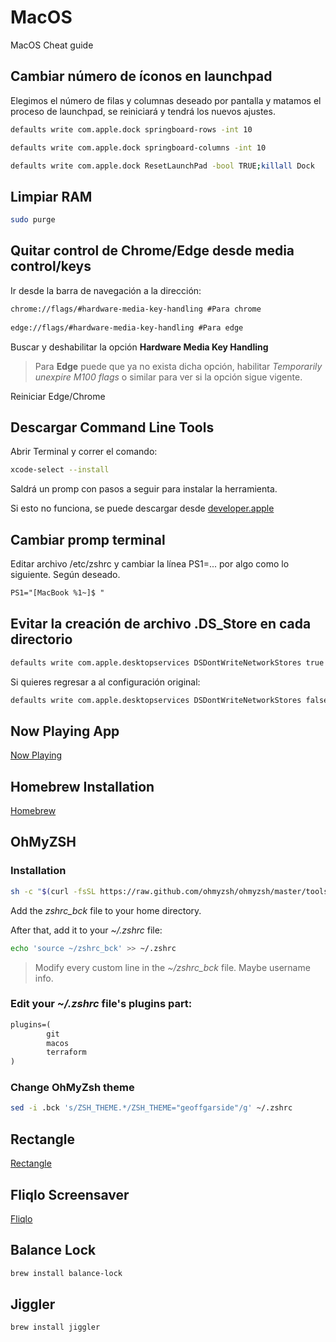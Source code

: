 # MacOS

MacOS Cheat guide 

## Cambiar número de íconos en launchpad

Elegimos el número de filas y columnas deseado por pantalla y matamos el proceso de launchpad, se reiniciará y tendrá los nuevos ajustes.

```sh
defaults write com.apple.dock springboard-rows -int 10

defaults write com.apple.dock springboard-columns -int 10

defaults write com.apple.dock ResetLaunchPad -bool TRUE;killall Dock
```
## Limpiar RAM 

```sh
sudo purge
```

## Quitar control de Chrome/Edge desde media control/keys

Ir desde la barra de navegación a la dirección:

```txt
chrome://flags/#hardware-media-key-handling #Para chrome
 
edge://flags/#hardware-media-key-handling #Para edge
```

Buscar y deshabilitar la opción **Hardware Media Key Handling**

> Para **Edge** puede que ya no exista dicha opción, habilitar *Temporarily unexpire M100 flags* o similar para ver si la opción sigue vigente.

Reiniciar Edge/Chrome

## Descargar Command Line Tools

Abrir Terminal y correr el comando:

```sh
xcode-select --install
```

Saldrá un promp con pasos a seguir para instalar la herramienta.

Si esto no funciona, se puede descargar desde [developer.apple](https://developer.apple.com/download/more/)

## Cambiar promp terminal

Editar archivo /etc/zshrc y cambiar la línea PS1=... por algo como lo siguiente. Según deseado.

```txt
PS1="[MacBook %1~]$ "
```

## Evitar la creación de archivo .DS_Store en cada directorio

```zsh
defaults write com.apple.desktopservices DSDontWriteNetworkStores true
```
Si quieres regresar a al configuración original:

```zsh
defaults write com.apple.desktopservices DSDontWriteNetworkStores false
```

## Now Playing App

[Now Playing](https://github.com/teaminkling/now-playing)

## Homebrew Installation

[Homebrew](https://docs.brew.sh/Installation)

## OhMyZSH

### Installation

```zsh
sh -c "$(curl -fsSL https://raw.github.com/ohmyzsh/ohmyzsh/master/tools/install.sh)"
```

Add the *zshrc_bck* file to your home directory.

After that, add it to your *~/.zshrc* file:

```zsh
echo 'source ~/zshrc_bck' >> ~/.zshrc
```

> Modify every custom line in the *~/zshrc_bck* file. Maybe username info.

### Edit your *~/.zshrc* file's plugins part:

```txt
plugins=( 
        git
        macos
        terraform
)
```

### Change OhMyZsh theme

```zsh
sed -i .bck 's/ZSH_THEME.*/ZSH_THEME="geoffgarside"/g' ~/.zshrc
```

## Rectangle
[Rectangle](https://rectangleapp.com/)

## Fliqlo Screensaver
[Fliqlo](https://fliqlo.com/screensaver/)

## Balance Lock
```zsh
brew install balance-lock
```

## Jiggler
```zsh
brew install jiggler
```
